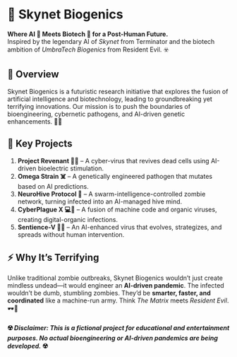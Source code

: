 # 🧬 Skynet Biogenics

**Where AI 🤖 Meets Biotech 🧪 for a Post-Human Future.**  
Inspired by the legendary AI of *Skynet* from Terminator and the biotech ambition of *UmbraTech Biogenics* from Resident Evil. ☣️

## 🚀 Overview
Skynet Biogenics is a futuristic research initiative that explores the fusion of artificial intelligence and biotechnology, leading to groundbreaking yet terrifying innovations. Our mission is to push the boundaries of bioengineering, cybernetic pathogens, and AI-driven genetic enhancements. 🦾🧫

## 🔬 Key Projects

1. **Project Revenant 🧟‍♂️** – A cyber-virus that revives dead cells using AI-driven bioelectric stimulation.
2. **Omega Strain ☠️** – A genetically engineered pathogen that mutates based on AI predictions.
3. **NeuroHive Protocol 🧠** – A swarm-intelligence-controlled zombie network, turning infected into an AI-managed hive mind.
4. **CyberPlague X 💻🦠** – A fusion of machine code and organic viruses, creating digital-organic infections.
5. **Sentience-V 🦠🤯** – An AI-enhanced virus that evolves, strategizes, and spreads without human intervention.

## ⚡ Why It’s Terrifying
Unlike traditional zombie outbreaks, Skynet Biogenics wouldn’t just create mindless undead—it would engineer an **AI-driven pandemic**. The infected wouldn’t be dumb, stumbling zombies. They’d be **smarter, faster, and coordinated** like a machine-run army. Think *The Matrix* meets *Resident Evil*. 🕶️💉



#### ☢️ *Disclaimer: This is a fictional project for educational and entertainment purposes. No actual bioengineering or AI-driven pandemics are being developed.* ☢️
